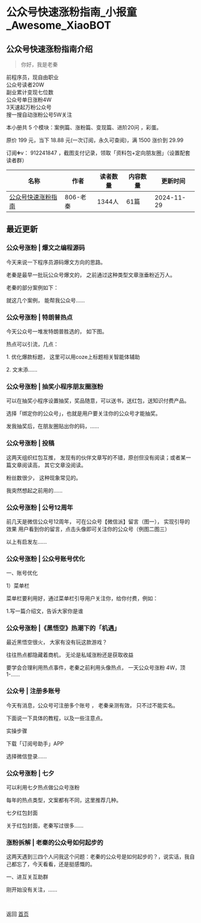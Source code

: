 # 公众号快速涨粉指南_小报童_Awesome_XiaoBOT

## 公众号快速涨粉指南介绍
> 你好，我是老秦    
    
前程序员，现自由职业    
公众号读者20W    
副业累计变现七位数    
公众号单日涨粉4W    
3天速起万粉公众号    
搜一搜自动涨粉公号5W关注    
    
本小册共 5 个模块：案例篇、涨粉篇、变现篇、进阶20问 ，彩蛋。    
    
原价 199 元，当下 18.88 元(一次订阅，永久可查阅)，满 1500 涨价到 29.99    
    
订阅➕v： 912241847 ，截图支付记录，领取「资料包+定向朋友圈」（设置配套读者群）  
  


|名称|作者|读者数量|内容数量|更新时间|
|---|---|---|---|---|
|[公众号快速涨粉指南](https://xiaobot.net/p/gzhzq?refer=0b133df9-27dc-423b-8101-639049001c13)|806-老秦|1344人|61篇|2024-11-29|

## 最近更新
### 公众号涨粉 | 爆文之编程源码

今天来说一下程序员源码爆文方向的思路。

老秦是最早一批玩公众号爆文的， 之前通过这种类型文章涨垂粉近万人。

老秦的部分案例如下：

就这几个案例， 能帮我公众号......

### 公众号涨粉 | 特朗普热点

今天公众号一堆发特朗普胜选的， 如下图。

热点可以引流，几点：

1\. 优化爆款标题， 这里可以用coze上标题相关智能体辅助

2\. 文末添......

### 公众号涨粉 | 抽奖小程序朋友圈涨粉

可以在抽奖小程序设置抽奖，奖品随意，可以送书，送红包，送知识付费产品。

选择「绑定你的公众号」，也就是用户要关注你的公众号才能抽奖。

发我抽奖后，在朋友圈贴出你的码，......

### 公众号涨粉 | 投稿

这两天组织红包互推， 发现有的伙伴文章写的不错，原创但没有阅读；或者某一篇文章阅读高， 其它文章没阅读。

粉丝数很少， 这种现象常见的。

我突然想起之前用的......

### 公众号涨粉 | 公号12周年

前几天是微信公众号12周年， 可在公众号【微信派】留言（图一）， 实现引导的效果 用户看到你的留言，点击头像即可关注你的公众号（例图二图三）

以上有启发左......

### 公众号涨粉 | 公众号账号优化

一、账号优化

1）菜单栏

菜单栏要利用好，通过菜单栏引导用户关注你，给你付费，例如：

1.写一篇介绍文，告诉大家你是谁

### 公众号涨粉 |《黑悟空》热潮下的「机遇」

最近黑悟空很火， 大家有没有玩这款游戏？

往往热点都隐藏着商机， 无论是私域涨粉还是获取收益

要学会合理利用热点事件，老秦之前利用头像热点， 一天公众号涨粉 4W，顶1-......

### 公众号 | 注册多账号

今天有消息，公众号可注册多个账号 ， 老秦亲测有效， 只不过不能实名。

下面说一下具体的教程，以及一些注意点。

实操步骤

下载「订阅号助手」APP

选择微信登录......

### 公众号涨粉 | 七夕

可以利用七夕热点做公众号涨粉

每年的热点类型，文案都有不同，这里推荐几种。

七夕红包封面

关于红包封面，老秦写过很多......

### 涨粉拆解 | 老秦的公众号如何起步的

这两天遇到三四个人问我这个问题：老秦的公众号是如何起步的？，说实话，我自己都忘了，今天看看，还是挺感慨的。

一、进互关互助群

刚开始没有关注，......


<a href="https://github.com/Reno9527/awesome-xiaobot" style="color: white; text-decoration: none;">awesome-xiaobot</a>

返回 [首页](../README.md)
